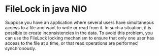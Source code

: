 # FileLock in java NIO
Suppose you have an application where several users 
have simultaneous access to a file and want to write or 
read from it. In such a situation, it is possible to create
inconsistencies in the data. To avoid this problem, you can use the 
FileLock locking mechanism to ensure that only one user has access to 
the file at a time, or that read operations are performed synchronously.